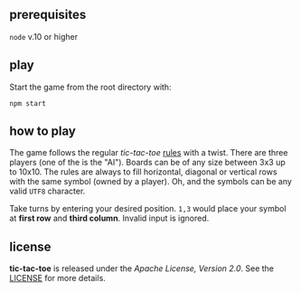 ## prerequisites


`node` v.10 or higher


## play

Start the game from the root directory with:

`npm start`


## how to play

The game follows the regular _tic-tac-toe_
[rules](https://en.wikipedia.org/wiki/Tic-tac-toe) with a twist. There are
three players (one of the is the "AI"). Boards can be of any size between 3x3
up to 10x10. The rules are always to fill horizontal, diagonal or vertical rows
with the same symbol (owned by a player). Oh, and the symbols can be any valid
`UTF8` character.

Take turns by entering your desired position. `1,3` would place your symbol
at __first row__ and __third column__. Invalid input is ignored.

## license

**tic-tac-toe** is released under the _Apache License, Version 2.0_. See the
[LICENSE](./LICENSE) for more details.
